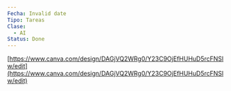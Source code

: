 ```yaml
---
Fecha: Invalid date
Tipo: Tareas
Clase:
  - AI
Status: Done
---
```

[https://www.canva.com/design/DAGjVQ2WRg0/Y23C9OjEfHUHuD5rcFNSlw/edit](https://www.canva.com/design/DAGjVQ2WRg0/Y23C9OjEfHUHuD5rcFNSlw/edit)